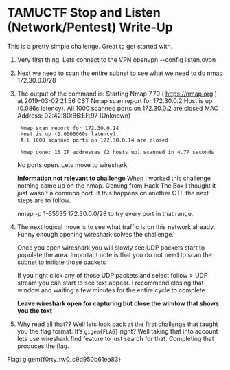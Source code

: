 # TAMUCTF Stop and Listen (Network/Pentest) Write-Up

This is a pretty simple challenge. Great to get started with.

1. Very first thing. Lets connect to the VPN
		openvpn --config listen.ovpn
2. Next we need to scan the entire subnet to see what we need to do
		nmap 172.30.0.0/28

3. The output of the command is:
		Starting Nmap 7.70 ( https://nmap.org ) at 2019-03-02 21:56 CST
		Nmap scan report for 172.30.0.2
		Host is up (0.086s latency).
		All 1000 scanned ports on 172.30.0.2 are closed
		MAC Address: 02:42:8D:86:EF:97 (Unknown)
		
		Nmap scan report for 172.30.0.14
		Host is up (0.0000060s latency).
		All 1000 scanned ports on 172.30.0.14 are closed
		
		Nmap done: 16 IP addresses (2 hosts up) scanned in 4.77 seconds
		
	No ports open. Lets move to wireshark

	**Information not relevant to challenge**
	When I worked this challenge nothing came up on the nmap. Coming from Hack The Box I thought it just wasn't a common port. If this happens on another CTF the next steps are to follow.

	nmap -p 1-65535 172.30.0.0/28 to try every port in that range. 

4. The next logical move is to see what traffic is on this network already. Funny enough opening wireshark solves the challenge. 

	Once you open wireshark you will slowly see UDP packets start to populate the area. Important note is that you do not need to scan the subnet to initiate those packets

	If you right click any of those UDP packets and select follow \> UDP stream you can start to see text appear. I recommend closing that window and waiting a few minutes for the entire cycle to complete.

	**Leave wireshark open for capturing but close the window that shows you the text**

5. Why read all that?? Well lets look back at the first challenge that taught you the flag format. It’s `gigem{FLAG}` right? Well taking that into account lets use wireshark find feature to just search for that. Completing that produces the flag.

Flag: gigem{f0rty_tw0_c9d950b61ea83}
